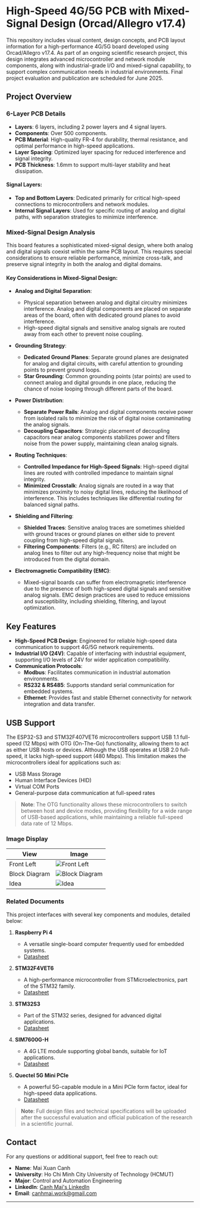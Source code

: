 # High-Speed 4G/5G PCB with Mixed-Signal Design (Orcad/Allegro v17.4)

This repository includes visual content, design concepts, and PCB layout information for a high-performance 4G/5G board developed using Orcad/Allegro v17.4. As part of an ongoing scientific research project, this design integrates advanced microcontroller and network module components, along with industrial-grade I/O and mixed-signal capability, to support complex communication needs in industrial environments. Final project evaluation and publication are scheduled for June 2025.

## Project Overview

### 6-Layer PCB Details
- **Layers**: 6 layers, including 2 power layers and 4 signal layers.
- **Components**: Over 500 components.
- **PCB Material**: High-quality FR-4 for durability, thermal resistance, and optimal performance in high-speed applications.
- **Layer Spacing**: Optimized layer spacing for reduced interference and signal integrity.
- **PCB Thickness**: 1.6mm to support multi-layer stability and heat dissipation.

#### Signal Layers:
- **Top and Bottom Layers**: Dedicated primarily for critical high-speed connections to microcontrollers and network modules.
- **Internal Signal Layers**: Used for specific routing of analog and digital paths, with separation strategies to minimize interference.

### Mixed-Signal Design Analysis
This board features a sophisticated mixed-signal design, where both analog and digital signals coexist within the same PCB layout. This requires special considerations to ensure reliable performance, minimize cross-talk, and preserve signal integrity in both the analog and digital domains.

#### Key Considerations in Mixed-Signal Design:
- **Analog and Digital Separation**:
  - Physical separation between analog and digital circuitry minimizes interference. Analog and digital components are placed on separate areas of the board, often with dedicated ground planes to avoid interference.
  - High-speed digital signals and sensitive analog signals are routed away from each other to prevent noise coupling.

- **Grounding Strategy**:
  - **Dedicated Ground Planes**: Separate ground planes are designated for analog and digital circuits, with careful attention to grounding points to prevent ground loops.
  - **Star Grounding**: Common grounding points (star points) are used to connect analog and digital grounds in one place, reducing the chance of noise looping through different parts of the board.

- **Power Distribution**:
  - **Separate Power Rails**: Analog and digital components receive power from isolated rails to minimize the risk of digital noise contaminating the analog signals.
  - **Decoupling Capacitors**: Strategic placement of decoupling capacitors near analog components stabilizes power and filters noise from the power supply, maintaining clean analog signals.

- **Routing Techniques**:
  - **Controlled Impedance for High-Speed Signals**: High-speed digital lines are routed with controlled impedance to maintain signal integrity.
  - **Minimized Crosstalk**: Analog signals are routed in a way that minimizes proximity to noisy digital lines, reducing the likelihood of interference. This includes techniques like differential routing for balanced signal paths.

- **Shielding and Filtering**:
  - **Shielded Traces**: Sensitive analog traces are sometimes shielded with ground traces or ground planes on either side to prevent coupling from high-speed digital signals.
  - **Filtering Components**: Filters (e.g., RC filters) are included on analog lines to filter out any high-frequency noise that might be introduced from the digital domain.

- **Electromagnetic Compatibility (EMC)**:
  - Mixed-signal boards can suffer from electromagnetic interference due to the presence of both high-speed digital signals and sensitive analog signals. EMC design practices are used to reduce emissions and susceptibility, including shielding, filtering, and layout optimization.

## Key Features
- **High-Speed PCB Design**: Engineered for reliable high-speed data communication to support 4G/5G network requirements.
- **Industrial I/O (24V)**: Capable of interfacing with industrial equipment, supporting I/O levels of 24V for wider application compatibility.
- **Communication Protocols**:
  - **Modbus**: Facilitates communication in industrial automation environments.
  - **RS232 & RS485**: Supports standard serial communication for embedded systems.
  - **Ethernet**: Provides fast and stable Ethernet connectivity for network integration and data transfer.

## USB Support

The ESP32-S3 and STM32F407VET6 microcontrollers support USB 1.1 full-speed (12 Mbps) with OTG (On-The-Go) functionality, allowing them to act as either USB hosts or devices. Although the USB operates at USB 2.0 full-speed, it lacks high-speed support (480 Mbps). This limitation makes the microcontrollers ideal for applications such as:

- USB Mass Storage
- Human Interface Devices (HID)
- Virtual COM Ports
- General-purpose data communication at full-speed rates

> **Note**: The OTG functionality allows these microcontrollers to switch between host and device modes, providing flexibility for a wide range of USB-based applications, while maintaining a reliable full-speed data rate of 12 Mbps.


### Image Display

| View          | Image                                      |
|---------------|--------------------------------------------|
| Front Left    | ![Front Left](Image/FrontLeft.png)         |
| Block Diagram | ![Block Diagram](BlockDiagram/BlockDiagram.png) |
| Idea          | ![Idea](BlockDiagram/Idea.png)             |

### Related Documents
This project interfaces with several key components and modules, detailed below:

1. **Raspberry Pi 4**
   - A versatile single-board computer frequently used for embedded systems.
   - [Datasheet](https://www.raspberrypi.org/documentation/)

2. **STM32F4VET6**
   - A high-performance microcontroller from STMicroelectronics, part of the STM32 family.
   - [Datasheet](https://www.st.com/en/microcontrollers-microprocessors/stm32f4-series.html)

3. **STM32S3**
   - Part of the STM32 series, designed for advanced digital applications.
   - [Datasheet](https://www.st.com/en/microcontrollers-microprocessors/stm32g0-series.html)

4. **SIM7600G-H**
   - A 4G LTE module supporting global bands, suitable for IoT applications.
   - [Datasheet](https://www.simcom.com/product/SIM7600X-H.html)

5. **Quectel 5G Mini PCIe**
   - A powerful 5G-capable module in a Mini PCIe form factor, ideal for high-speed data applications.
   - [Datasheet](https://www.quectel.com/product/5g-redcap-rg255c-mini-pcie-series/)

> **Note**: Full design files and technical specifications will be uploaded after the successful evaluation and official publication of the research in a scientific journal.

## Contact

For any questions or additional support, feel free to reach out:

- **Name**: Mai Xuan Canh
- **University**: Ho Chi Minh City University of Technology (HCMUT)
- **Major**: Control and Automation Engineering
- **LinkedIn**: [Canh Mai's LinkedIn](https://www.linkedin.com/in/maixuancanh2003/)
- **Email**: canhmai.work@gmail.com

---
